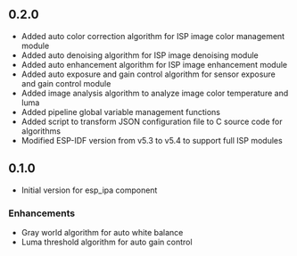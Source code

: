 ## 0.2.0

- Added auto color correction algorithm for ISP image color management module
- Added auto denoising algorithm for ISP image denoising module
- Added auto enhancement algorithm for ISP image enhancement module
- Added auto exposure and gain control algorithm for sensor exposure and gain control module
- Added image analysis algorithm to analyze image color temperature and luma
- Added pipeline global variable management functions
- Added script to transform JSON configuration file to C source code for algorithms
- Modified ESP-IDF version from v5.3 to v5.4 to support full ISP modules

## 0.1.0

- Initial version for esp_ipa component

### Enhancements

- Gray world algorithm for auto white balance
- Luma threshold algorithm for auto gain control

